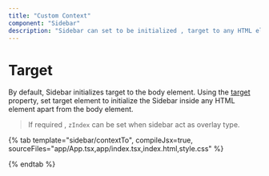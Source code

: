 ```yaml
---
title: "Custom Context"
component: "Sidebar"
description: "Sidebar can set to be initialized , target to any HTML element alongside of the main content of a web page."
---
```


# Target

By default, Sidebar initializes target to the body element. Using the [target](../api/sidebar#target) property, set target element
to initialize the Sidebar inside any HTML element apart from the body element.

> If required , `zIndex` can be set when sidebar act as overlay type.

{% tab template="sidebar/contextTo", compileJsx=true, sourceFiles="app/App.tsx,app/index.tsx,index.html,style.css" %}

{% endtab %}